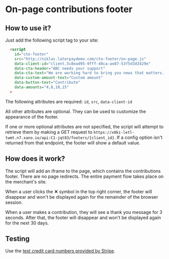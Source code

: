 # On-page contributions footer

## How to use it?

Just add the following script tag to your site:

```html
  <script
    id="cto-footer"
    src="http://niklas.laterpaydemo.com/cto-footer/on-page.js"
    data-client-id="client.5c8ead95-9fff-48ca-ae87-53f5d3d3429e"
    data-cta-header="ABC needs your support"
    data-cta-text="We are working hard to bring you news that matters. Your contribution will help us continue to provide vital coverage during these important times."
    data-custom-amount-text="Custom amount"
    data-button-text="Contribute"
    data-amounts="4,8,10,15"
  >
```
The following attributes are required: `id`, `src`, `data-client-id`

All other attributes are optional. They can be used to customize the appearance of the footer.

If one or more optional attributes are not specified, the script will attempt to retrieve them by making a GET request to `https://x8ki-letl-twmt.n7.xano.io/api:C1-jqt83/footers/{client_id}`. If a config option isn't returned from that endpoint, the footer will show a default value.


## How does it work?

The script will add an iframe to the page, which contains the contributions footer. There are no page redirects. The entire payment flow takes place on the merchant's site.

When a user clicks the **✕** symbol in the top right corner, the footer will disappear and won't be displayed again for the remainder of the browser session.

When a user makes a contribution, they will see a thank you message for 3 seconds. After that, the footer will disappear and won't be displayed again for the next 30 days.


## Testing

Use the [test credit card numbers provided by Stripe](https://stripe.com/docs/testing).